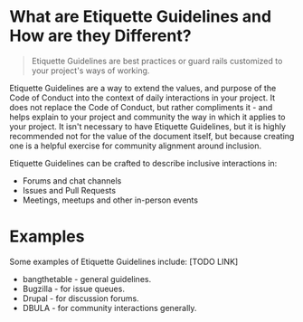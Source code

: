 # What are Etiquette Guidelines and How are they Different?

> Etiquette Guidelines are best practices or guard rails customized to your project's ways of working.

Etiquette Guidelines are a way to extend the values, and purpose of the Code of Conduct into the context of daily interactions in your project.   It does not replace the Code of Conduct, but rather compliments it - and helps explain to your project and community the way in which it applies to your project.   It isn't necessary to have Etiquette Guidelines, but it is highly recommended not for the value of the document itself, but because creating one is a helpful exercise for community alignment around inclusion.

Etiquette Guidelines can be crafted to describe inclusive interactions in:
- Forums and chat channels
- Issues and Pull Requests
- Meetings, meetups and other in-person events

# Examples

Some examples of Etiquette Guidelines include:
[TODO LINK]
- bangthetable - general guidelines.
- Bugzilla - for issue queues.
- Drupal - for discussion forums.
- DBULA - for community interactions generally.

